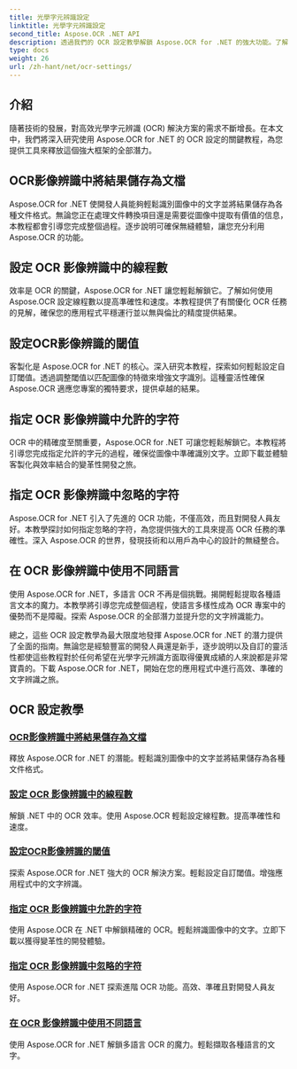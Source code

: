 ```yaml
---
title: 光學字元辨識設定
linktitle: 光學字元辨識設定
second_title: Aspose.OCR .NET API
description: 透過我們的 OCR 設定教學解鎖 Aspose.OCR for .NET 的強大功能。了解如何提高圖像中文字辨識的準確性、速度和客製化。
type: docs
weight: 26
url: /zh-hant/net/ocr-settings/
---
```


## 介紹

隨著技術的發展，對高效光學字元辨識 (OCR) 解決方案的需求不斷增長。在本文中，我們將深入研究使用 Aspose.OCR for .NET 的 OCR 設定的關鍵教程，為您提供工具來釋放這個強大框架的全部潛力。

## OCR影像辨識中將結果儲存為文檔

Aspose.OCR for .NET 使開發人員能夠輕鬆識別圖像中的文字並將結果儲存為各種文件格式。無論您正在處理文件轉換項目還是需要從圖像中提取有價值的信息，本教程都會引導您完成整個過程。逐步說明可確保無縫體驗，讓您充分利用 Aspose.OCR 的功能。

## 設定 OCR 影像辨識中的線程數

效率是 OCR 的關鍵，Aspose.OCR for .NET 讓您輕鬆解鎖它。了解如何使用 Aspose.OCR 設定線程數以提高準確性和速度。本教程提供了有關優化 OCR 任務的見解，確保您的應用程式平穩運行並以無與倫比的精度提供結果。

## 設定OCR影像辨識的閾值

客製化是 Aspose.OCR for .NET 的核心。深入研究本教程，探索如何輕鬆設定自訂閾值。透過調整閾值以匹配圖像的特徵來增強文字識別。這種靈活性確保 Aspose.OCR 適應您專案的獨特要求，提供卓越的結果。

## 指定 OCR 影像辨識中允許的字符

OCR 中的精確度至關重要，Aspose.OCR for .NET 可讓您輕鬆解鎖它。本教程將引導您完成指定允許的字元的過程，確保從圖像中準確識別文字。立即下載並體驗客製化與效率結合的變革性開發之旅。

## 指定 OCR 影像辨識中忽略的字符

Aspose.OCR for .NET 引入了先進的 OCR 功能，不僅高效，而且對開發人員友好。本教學探討如何指定忽略的字符，為您提供強大的工具來提高 OCR 任務的準確性。深入 Aspose.OCR 的世界，發現技術和以用戶為中心的設計的無縫整合。

## 在 OCR 影像辨識中使用不同語言

使用 Aspose.OCR for .NET，多語言 OCR 不再是個挑戰。揭開輕鬆提取各種語言文本的魔力。本教學將引導您完成整個過程，使語言多樣性成為 OCR 專案中的優勢而不是障礙。探索 Aspose.OCR 的全部潛力並提升您的文字辨識能力。

總之，這些 OCR 設定教學為最大限度地發揮 Aspose.OCR for .NET 的潛力提供了全面的指南。無論您是經驗豐富的開發人員還是新手，逐步說明以及自訂的靈活性都使這些教程對於任何希望在光學字元辨識方面取得優異成績的人來說都是非常寶貴的。下載 Aspose.OCR for .NET，開始在您的應用程式中進行高效、準確的文字辨識之旅。
## OCR 設定教學
### [OCR影像辨識中將結果儲存為文檔](./save-result-as-document/)
釋放 Aspose.OCR for .NET 的潛能。輕鬆識別圖像中的文字並將結果儲存為各種文件格式。
### [設定 OCR 影像辨識中的線程數](./set-threads-count/)
解鎖 .NET 中的 OCR 效率。使用 Aspose.OCR 輕鬆設定線程數。提高準確性和速度。
### [設定OCR影像辨識的閾值](./set-threshold-value/)
探索 Aspose.OCR for .NET 強大的 OCR 解決方案。輕鬆設定自訂閾值。增強應用程式中的文字辨識。
### [指定 OCR 影像辨識中允許的字符](./specify-allowed-characters/)
使用 Aspose.OCR 在 .NET 中解鎖精確的 OCR。輕鬆辨識圖像中的文字。立即下載以獲得變革性的開發體驗。
### [指定 OCR 影像辨識中忽略的字符](./specify-ignored-characters/)
使用 Aspose.OCR for .NET 探索進階 OCR 功能。高效、準確且對開發人員友好。
### [在 OCR 影像辨識中使用不同語言](./working-with-different-languages/)
使用 Aspose.OCR for .NET 解鎖多語言 OCR 的魔力。輕鬆擷取各種語言的文字。